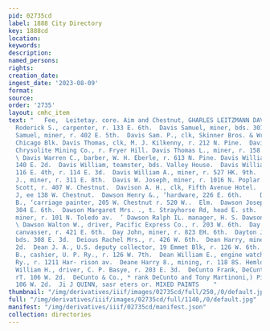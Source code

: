 ```yaml
---
pid: 02735cd
label: 1888 City Directory
key: 1888cd
location: 
keywords: 
description: 
named_persons: 
rights: 
creation_date: 
ingest_date: '2023-08-09'
format: 
source: 
order: '2735'
layout: cmhc_item
text: "   Fee,  Leitetay. core. Aim and Chestnut, GHARLES LEITZMANN DAV? 103 DrC  Davis
  Roderick S., carpenter, r. 133 E. 6th.  Davis Samuel, miner, bds. 301 E. 7th.  Davis
  Samuel, miner, r. 402 E. 5th.  Davis Sam. P., clk, Skinner Bros. & Wright, r. 14
  Chicago Blk. Davis Thomas, clk, M. J. Kilkenny, r. 212 N. Pine.  Davis Thomas, miner,
  Chrysolite Mining Co., r. Fryer Hill. Davis Thomas L., miner, r. 158 S. Toledo av.
  \ Davis Warren C., barber, W. H. Eberle, r. 613 N. Pine. Davis William, lab, r.
  140 E. 2d.  Davis William, teamster, bds. Valley House.  Davis William, col’d, porter,
  116 E. 4th, r. 114 E. 3d.  Davis William A., miner, r. 527 HK. 9th.  Davis William
  J., miner, r. 311 E. 8th.  Davis W. Joseph, miner, r. 1016 N. Poplar.  Davis W.
  Scott, r. 407 W. Chestnut.  Davison A. H., clk, Fifth Avenue Hotel.  Davison Robert
  J, ee 138 W. Chestnut.  Dawson Henry &., ‘hardware, 226 E. 6th.     Dawson John
  B., ‘carriage painter, 205 W. Chestnut r. 520 W..  Elm.  Dawson Joseph P., tinner,
  304 E. 6th.  Dawson Margaret Mrs. ., t. Strayhorse Rd, head E. sth.  Dawson Patrick,
  miner, r. 101 N. Toledo av.  ’ Dawson Ralph IL. manager, H. S. Dawson, 226 E. 6th.
  \ Dawson Walton W., driver, Pacific Express Co., r. 203 W. 6th.  Day Charles H.,
  canvasser, r. 421 E. 6th.  Day John, miner, r. 823 EH. 6th.  Dayton James, miner,
  bds. 308 E. 3d.  Deious Rachel Mrs., r. 426 W. 6th.  Dean Harry, miner, r. 893 E.
  2d.  Dean J. A., U.S. deputy collector, 19 Emmet Blk, r. 126 W. 6th.  Dean Tnomas
  B., cashier, U. P. Ry., r. 126 W. 7th.  Dean William E., engine watchman, Midland
  Ry., r. 1211 Har- rison av.  Deane Harry 8., mining, r. 118 8S. Hemlock.  Deatley
  William H., driver, C. P. Basye, r. 203 E. 3d.  DeCunto Frank, DeCunto & Co. »)
  rT. 106 W. 2d.  DeCunto & Co., * rank DeCunto and Tony Martinoni,) Pioneer Restaurant,
  106 W. 2d.  Ji J QUINN, sasr eters or. MIXED PAINTS    "
thumbnail: "/img/derivatives/iiif/images/02735cd/full/250,/0/default.jpg"
full: "/img/derivatives/iiif/images/02735cd/full/1140,/0/default.jpg"
manifest: "/img/derivatives/iiif/02735cd/manifest.json"
collection: directories
---
```


